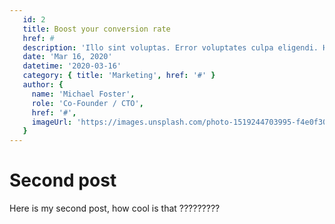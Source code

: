 ```yaml
---
   id: 2
   title: Boost your conversion rate
   href: #
   description: 'Illo sint voluptas. Error voluptates culpa eligendi. Hic vel totam vitae illo. Non aliquid explicabo necessitatibus unde. Sed exercitationem placeat consectetur nulla deserunt vel iusto corrupti dicta laboris incididunt.'
   date: 'Mar 16, 2020'
   datetime: '2020-03-16'
   category: { title: 'Marketing', href: '#' }
   author: {
     name: 'Michael Foster',
     role: 'Co-Founder / CTO',
     href: '#',
     imageUrl: 'https://images.unsplash.com/photo-1519244703995-f4e0f30006d5?ixlib=rb-1.2.1&ixid=eyJhcHBfaWQiOjEyMDd9&auto=format&fit=facearea&facepad=2&w=256&h=256&q=80',
   }    
---
```


# Second post

Here is my second post, how cool is that ?????????

